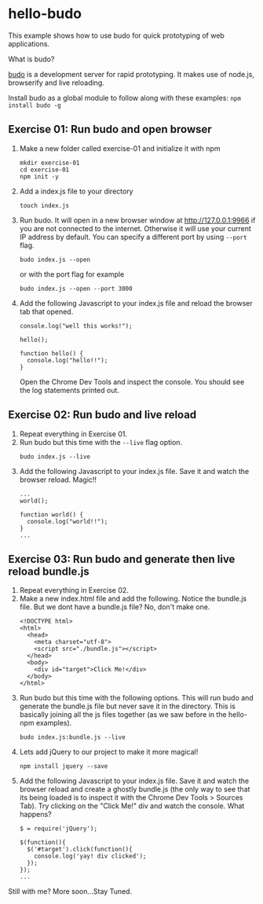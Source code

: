 # hello-budo

This example shows how to use budo for quick prototyping of web applications.

What is budo?

[budo](https://github.com/mattdesl/budo) is a development server for rapid prototyping. It makes use of node.js, browserify and live reloading.

Install budo as a global module to follow along with these examples:
    ````
    npm install budo -g
    ````

## Exercise 01: Run budo and open browser

1. Make a new folder called exercise-01 and initialize it with npm
    ````
    mkdir exercise-01
    cd exercise-01
    npm init -y
    ````
    
2. Add a index.js file to your directory
    ````
    touch index.js
    ````
3. Run budo. It will open in a new browser window at http://127.0.0.1:9966 if you are not connected to the internet. Otherwise it will use your current IP address by default. You can specify a different port by using `--port` flag.
    ````
    budo index.js --open
    ````
    or with the port flag for example
    ````
    budo index.js --open --port 3000
    ````
4. Add the following Javascript to your index.js file and reload the browser tab that opened.
    ````
    console.log("well this works!");

    hello();

    function hello() {
      console.log("hello!!");
    }
    ````
    Open the Chrome Dev Tools and inspect the console. You should see the log statements printed out.

## Exercise 02: Run budo and live reload

1. Repeat everything in Exercise 01.
2. Run budo but this time with the `--live` flag option.
    ````
    budo index.js --live
    ````
3. Add the following Javascript to your index.js file. Save it and watch the browser reload. Magic!!
    ````
    ...
    world();

    function world() {
      console.log("world!!");
    }
    ...
    ````

## Exercise 03: Run budo and generate then live reload bundle.js

1. Repeat everything in Exercise 02.
2. Make a new index.html file and add the following. Notice the bundle.js file. But we dont have a bundle.js file? No, don't make one.
    ````
    <!DOCTYPE html>
    <html>
      <head>
        <meta charset="utf-8">
        <script src="./bundle.js"></script>
      </head>
      <body>
        <div id="target">Click Me!</div>
      </body>
    </html>
    ````    
3. Run budo but this time with the following options. This will run budo and generate the bundle.js file but never save it in the directory. This is basically joining all the js files together (as we saw before in the hello-npm examples).
    ````
    budo index.js:bundle.js --live
    ````
4. Lets add jQuery to our project to make it more magical!
    ````
    npm install jquery --save
    ````    
5. Add the following Javascript to your index.js file. Save it and watch the browser reload and create a ghostly bundle.js (the only way to see that its being loaded is to inspect it with the Chrome Dev Tools > Sources Tab). Try clicking on the "Click Me!" div and watch the console. What happens?
    ````
    $ = require('jQuery');

    $(function(){
      $('#target').click(function(){
        console.log('yay! div clicked');
      });
    });
    ...
    ````

Still with me? More soon...Stay Tuned.





